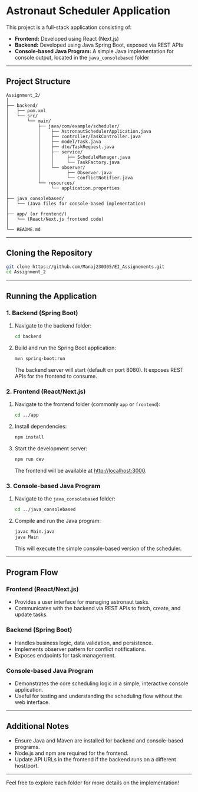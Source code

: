 # Astronaut Scheduler Application

This project is a full-stack application consisting of:
- **Frontend:** Developed using React (Next.js)
- **Backend:** Developed using Java Spring Boot, exposed via REST APIs
- **Console-based Java Program:** A simple Java implementation for console output, located in the `java_consolebased` folder

---

## Project Structure

```
Assignment_2/
│
├── backend/
│   ├── pom.xml
│   └── src/
│       └── main/
│           ├── java/com/example/scheduler/
│           │    ├── AstronautSchedulerApplication.java
│           │    ├── controller/TaskController.java
│           │    ├── model/Task.java
│           │    ├── dto/TaskRequest.java
│           │    ├── service/
│           │    │     ├── ScheduleManager.java
│           │    │     └── TaskFactory.java
│           │    └── observer/
│           │          ├── Observer.java
│           │          └── ConflictNotifier.java
│           └── resources/
│                └── application.properties
│
├── java_consolebased/
│   └── (Java files for console-based implementation)
│
├── app/ (or frontend/)
│   └── (React/Next.js frontend code)
│
└── README.md
```

---

## Cloning the Repository

```bash
git clone https://github.com/Manoj230305/EI_Assignements.git
cd Assignment_2
```

---

## Running the Application

### 1. Backend (Spring Boot)

1. Navigate to the backend folder:
    ```bash
    cd backend
    ```
2. Build and run the Spring Boot application:
    ```bash
    mvn spring-boot:run
    ```
   The backend server will start (default on port 8080). It exposes REST APIs for the frontend to consume.

### 2. Frontend (React/Next.js)

1. Navigate to the frontend folder (commonly `app` or `frontend`):
    ```bash
    cd ../app
    ```
2. Install dependencies:
    ```bash
    npm install
    ```
3. Start the development server:
    ```bash
    npm run dev
    ```
   The frontend will be available at [http://localhost:3000](http://localhost:3000).

### 3. Console-based Java Program

1. Navigate to the `java_consolebased` folder:
    ```bash
    cd ../java_consolebased
    ```
2. Compile and run the Java program:
    ```bash
    javac Main.java
    java Main
    ```
   This will execute the simple console-based version of the scheduler.

---

## Program Flow

### Frontend (React/Next.js)
- Provides a user interface for managing astronaut tasks.
- Communicates with the backend via REST APIs to fetch, create, and update tasks.

### Backend (Spring Boot)
- Handles business logic, data validation, and persistence.
- Implements observer pattern for conflict notifications.
- Exposes endpoints for task management.

### Console-based Java Program
- Demonstrates the core scheduling logic in a simple, interactive console application.
- Useful for testing and understanding the scheduling flow without the web interface.

---

## Additional Notes

- Ensure Java and Maven are installed for backend and console-based programs.
- Node.js and npm are required for the frontend.
- Update API URLs in the frontend if the backend runs on a different host/port.

---

Feel free to explore each folder for more details on the implementation!
